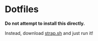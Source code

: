 # Dotfiles

**Do not attempt to install this directly.**

Instead, download [strap.sh](https://macos-strap.herokuapp.com/strap.sh) and just run it!
